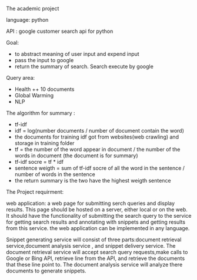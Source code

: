 The academic project

language: python

API : google customer search api for python 

Goal: 
+ to abstract meaning of user input and expend input
+ pass the input to google 
+ return the summary of search. Search execute by google  


Query area:
+ Health
++ 10 documents  
+ Global Warming
+ NLP

The algorithm for summary :
+ tf-idf
+ idf = log(number documents / number of document contain the word)
+ the documents for training idf got from websites(web crawling) and storage in training folder
+ tf = the number of the word appear in document / the number of the words in document (the document is for summary)
+ tf-idf socre = tf * idf
+ sentence weigth = sum of tf-idf socre of all the word in the sentence / number of words in the sentence
+ the return summary is the two have the highest weigth sentence



The Project requirment: 

web application: a web page for submitting serch queries and display results. This page should be hosted on a server,
either local or on the web. It should have the functionality of submitting the search query to the service for getting
search results and annotating with snippets and getting results from this service. the web application can be 
implemented in any language.

Snippet generating service will consist of three parts:document retrieval service,document analysis service , 
and snippet delivery service. The document retrieval service will accept search query requests,make calls to Google or 
Bing API, retrieve line from the API, and retrieve the documents that these line point to. The document analysis service 
will analyze there documents to generate snippets.
